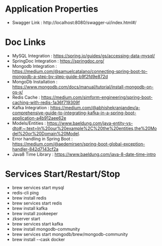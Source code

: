 # Application Properties
- Swagger Link : http://localhost:8080/swagger-ui/index.html#/

# Doc Links 

 - MySQL Integration : https://spring.io/guides/gs/accessing-data-mysql/
 - SpringDoc Integration : https://springdoc.org/
 - Mongodb Integration : https://medium.com/@samuelcatalano/connecting-spring-boot-to-mongodb-a-step-by-step-guide-b9f2fd9e872d
 - MongoDb Installation : https://www.mongodb.com/docs/manual/tutorial/install-mongodb-on-os-x/
 - Redis Cache : https://medium.com/simform-engineering/spring-boot-caching-with-redis-1a36f719309f
 - Kafka Integration : https://medium.com/@abhishekranjandev/a-comprehensive-guide-to-integrating-kafka-in-a-spring-boot-application-a4b912aee62e
 - Models/Entities : https://www.baeldung.com/java-entity-vs-dto#:~:text=In%20our%20example%2C%20the%20entities,the%20Model%20or%20Domain%20Model.
 - Error handling in Spring Boot : https://medium.com/@aedemirsen/spring-boot-global-exception-handler-842d7143cf2a
 - Java8 Time Library : https://www.baeldung.com/java-8-date-time-intro

# Services Start/Restart/Stop
 - brew services start mysql
 - redis-cli ping
 - brew install redis
 - brew services start redis
 - brew install kafka
 - brew install zookeeper
 - zkserver start
 - brew services start kafka
 - brew install mongodb-community
 - brew services start mongodb/brew/mongodb-community
 - brew install --cask docker